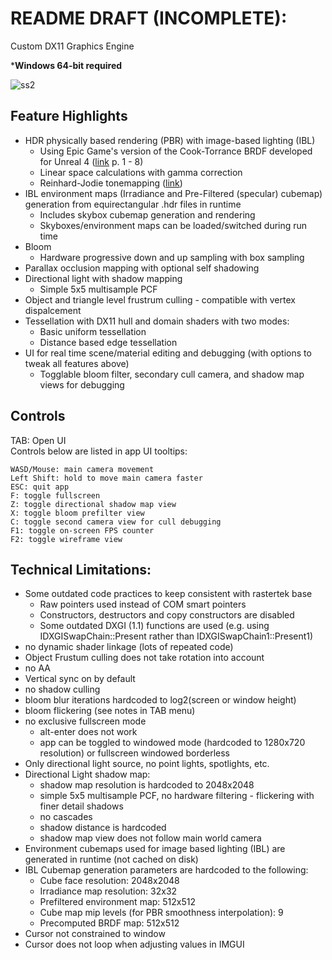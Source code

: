 # README DRAFT (INCOMPLETE):
Custom DX11 Graphics Engine

***Windows 64-bit required** 

![ss2](https://github.com/JKHYuen/DX11Engine/assets/53157428/0375ab4e-9be6-45a1-a498-8aaa90a31758)

## Feature Highlights
- HDR physically based rendering (PBR) with image-based lighting (IBL)
	- Using Epic Game's version of the Cook-Torrance BRDF developed for Unreal 4 ([link](https://cdn2.unrealengine.com/Resources/files/2013SiggraphPresentationsNotes-26915738.pdf) p. 1 - 8)
	- Linear space calculations with gamma correction
	- Reinhard-Jodie tonemapping ([link](https://64.github.io/tonemapping/#reinhard-jodie))
- IBL environment maps (Irradiance and Pre-Filtered (specular) cubemap) generation from equirectangular .hdr files in runtime
	- Includes skybox cubemap generation and rendering
	- Skyboxes/environment maps can be loaded/switched during run time
- Bloom
	- Hardware progressive down and up sampling with box sampling
- Parallax occlusion mapping with optional self shadowing
- Directional light with shadow mapping
	- Simple 5x5 multisample PCF
- Object and triangle level frustrum culling
        - compatible with vertex dispalcement
- Tessellation with DX11 hull and domain shaders with two modes:
	- Basic uniform tessellation
	- Distance based edge tessellation
- UI for real time scene/material editing and debugging (with options to tweak all features above)
	- Togglable bloom filter, secondary cull camera, and shadow map views for debugging

## Controls
TAB: Open UI  
Controls below are listed in app UI tooltips:     

    WASD/Mouse: main camera movement 
    Left Shift: hold to move main camera faster
    ESC: quit app
    F: toggle fullscreen
    Z: toggle directional shadow map view
    X: toggle bloom prefilter view
    C: toggle second camera view for cull debugging
    F1: toggle on-screen FPS counter
    F2: toggle wireframe view
     
## Technical Limitations:
- Some outdated code practices to keep consistent with rastertek base 
	- Raw pointers used instead of COM smart pointers
	- Constructors, destructors and copy constructors are disabled
	- Some outdated DXGI (1.1) functions are used (e.g. using IDXGISwapChain::Present rather than IDXGISwapChain1::Present1)
- no dynamic shader linkage (lots of repeated code)
- Object Frustum culling does not take rotation into account
- no AA
- Vertical sync on by default
- no shadow culling
- bloom blur iterations hardcoded to log2(screen or window height)
- bloom flickering (see notes in TAB menu)
- no exclusive fullscreen mode
	- alt-enter does not work
	- app can be toggled to windowed mode (hardcoded to 1280x720 resolution) or fullscreen windowed borderless
- Only directional light source, no point lights, spotlights, etc.
- Directional Light shadow map:
	- shadow map resolution is hardcoded to 2048x2048
	- simple 5x5 multisample PCF, no hardware filtering - flickering with finer detail shadows
	- no cascades
	- shadow distance is hardcoded
	- shadow map view does not follow main world camera
- Environment cubemaps used for image based lighting (IBL) are generated in runtime (not cached on disk)
- IBL Cubemap generation parameters are hardcoded to the following:
	- Cube face resolution: 2048x2048
	- Irradiance map resolution: 32x32
	- Prefiltered environment map: 512x512
	- Cube map mip levels (for PBR smoothness interpolation): 9
	- Precomputed BRDF map: 512x512
- Cursor not constrained to window
- Cursor does not loop when adjusting values in IMGUI
